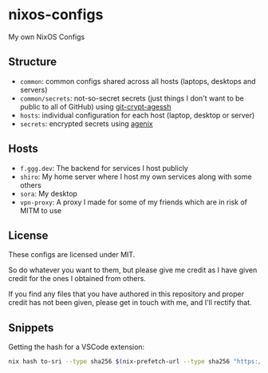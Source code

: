 # nixos-configs
My own NixOS Configs

## Structure
- `common`: common configs shared across all hosts (laptops, desktops and servers)
- `common/secrets`: not-so-secret secrets (just things I don't want to be public to all of GitHub) using [git-crypt-agessh](https://github.com/mtoohey31/git-crypt-agessh)
- `hosts`: individual configuration for each host (laptop, desktop or server)
- `secrets`: encrypted secrets using [agenix](https://github.com/ryantm/agenix)

## Hosts
- `f.ggg.dev`: The backend for services I host publicly
- `shiro`: My home server where I host my own services along with some others
- `sora`: My desktop
- `vpn-proxy`: A proxy I made for some of my friends which are in risk of MITM to use

## License
These configs are licensed under MIT.

So do whatever you want to them, but please give me credit as I have given credit for the ones I obtained from others.

If you find any files that you have authored in this repository and proper credit has not been given, please get in touch with me, and I'll rectify that.

## Snippets

Getting the hash for a VSCode extension:
```bash
nix hash to-sri --type sha256 $(nix-prefetch-url --type sha256 "https://ms-dotnettools.gallery.vsassets.io/_apis/public/gallery/publisher/ms-dotnettools/extension/csdevkit/1.4.28/assetbyname/Microsoft.VisualStudio.Services.VSIXPackage?targetPlatform=linux-x64")
```
